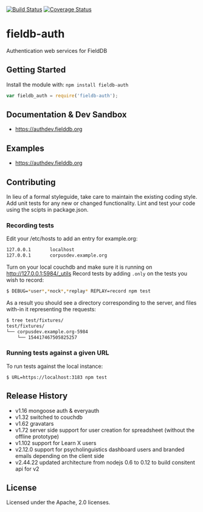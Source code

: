 [![Build Status][travis-image]][travis-url]
[![Coverage Status][coverage-image]][coverage-url]

# fieldb-auth

Authentication web services for FieldDB

## Getting Started
Install the module with: `npm install fieldb-auth`

```javascript
var fieldb_auth = require('fieldb-auth');
```

## Documentation & Dev Sandbox
* https://authdev.fielddb.org

## Examples
* https://authdev.fielddb.org

## Contributing
In lieu of a formal styleguide, take care to maintain the existing coding style. Add unit tests for any new or changed functionality. Lint and test your code using the scipts in package.json.

### Recording tests

Edit your /etc/hosts to add an entry for example.org:

```bash
127.0.0.1       localhost
127.0.0.1       corpusdev.example.org
```

Turn on your local couchdb and make sure it is running on http://127.0.0.1:5984/_utils Record tests by adding `.only` on the tests you wish to record:

```bash
$ DEBUG=*user*,*nock*,*replay* REPLAY=record npm test
```

As a result you should see a directory corresponding to the server, and files with-in it representing the requests:

```bash
$ tree test/fixtures/
test/fixtures/
└── corpusdev.example.org-5984
    └── 154417467505825257
```

### Running tests against a given URL

To run tests against the local instance:

```
$ URL=https://localhost:3183 npm test
```

## Release History
* v1.16  mongoose auth & everyauth
* v1.32  switched to couchdb
* v1.62  gravatars
* v1.72  server side support for user creation for spreadsheet (without the offline prototype)
* v1.102 support for Learn X users
* v2.12.0 support for psycholinguistics dashboard users and branded emails depending on the client side
* v2.44.22 updated architecture from nodejs 0.6 to 0.12 to build consitent api for v2


## License
Licensed under the Apache, 2.0 licenses.


[travis-image]: https://travis-ci.org/FieldDB/AuthenticationWebService.svg?branch=master
[travis-url]: https://travis-ci.org/FieldDB/AuthenticationWebService
[coverage-image]: https://coveralls.io/repos/github/FieldDB/AuthenticationWebService/badge.svg?branch=master
[coverage-url]: https://coveralls.io/github/FieldDB/AuthenticationWebService?branch=master
